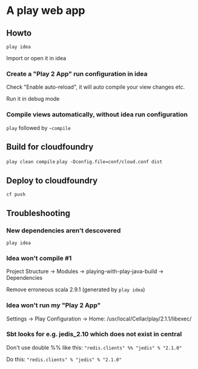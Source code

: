 # A play web app

## Howto

`play idea`

Import or open it in idea

### Create a "Play 2 App" run configuration in idea

Check "Enable auto-reload", it will auto compile your view changes etc.

Run it in debug mode

### Compile views automatically, without idea run configuration

`play` followed by `~compile`

## Build for cloudfoundry

`play clean compile`
`play -Dconfig.file=conf/cloud.conf dist`

## Deploy to cloudfoundry

`cf push`

## Troubleshooting

### New dependencies aren't descovered

`play idea`

### Idea won't compile #1

Project Structure -> Modules -> playing-with-play-java-build -> Dependencies

Remove erroneous scala 2.9.1 (generated by `play idea`)

### Idea won't run my "Play 2 App"

Settings -> Play Configuration -> Home: /usr/local/Cellar/play/2.1.1/libexec/

### Sbt looks for e.g. jedis_2.10 which does not exist in central

Don't use double %% like this: `"redis.clients" %% "jedis" % "2.1.0"`

Do this: `"redis.clients" % "jedis" % "2.1.0"`
